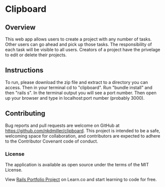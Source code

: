 # Clipboard

## Overview

This web app allows users to create a project with any number of tasks. Other users can go ahead and pick up those tasks. The responsibility of each task will be visible to all users. Creators of a project have the privelage to edit or delete their projects. 

## Instructions

To run, please download the zip file and extract to a directory you can access. Then in your terminal cd to "clipboard". Run "bundle install" and then "rails s". In the terminal output you will see a port number. Then open up your browser and type in localhost:port number (probably 3000).

## Contributing

Bug reports and pull requests are welcome on GitHub at https://github.com/nkdmiller/clipboard. This project is intended to be a safe, welcoming space for collaboration, and contributors are expected to adhere to the Contributor Covenant code of conduct.

### License

The application is available as open source under the terms of the MIT License.

<p class='util--hide'>View <a href='https://learn.co/lessons/rails-assessment'>Rails Portfolio Project</a> on Learn.co and start learning to code for free.</p>
